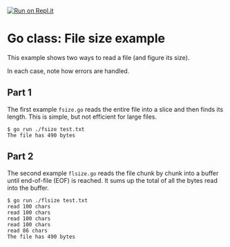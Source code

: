 [![Run on Repl.it](https://repl.it/badge/github/matt4biz/go-class-fsize)](https://repl.it/github/matt4biz/go-class-fsize)

# Go class: File size example
This example shows two ways to read a file (and figure its size).

In each case, note how errors are handled.

## Part 1
The first example `fsize.go` reads the entire file into a slice and then finds its length. This is simple, but not efficient for large files.

```
$ go run ./fsize test.txt
The file has 490 bytes
```

## Part 2
The second example `flsize.go` reads the file chunk by chunk into a buffer until end-of-file (EOF) is reached. It sums up the total of all the bytes read into the buffer.

```
$ go run ./flsize test.txt
read 100 chars
read 100 chars
read 100 chars
read 100 chars
read 86 chars
The file has 490 bytes
```

